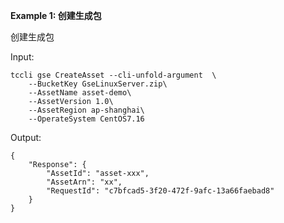 **Example 1: 创建生成包**

创建生成包

Input: 

```
tccli gse CreateAsset --cli-unfold-argument  \
    --BucketKey GseLinuxServer.zip\
    --AssetName asset-demo\
    --AssetVersion 1.0\
    --AssetRegion ap-shanghai\
    --OperateSystem CentOS7.16
```

Output: 
```
{
    "Response": {
        "AssetId": "asset-xxx",
        "AssetArn": "xx",
        "RequestId": "c7bfcad5-3f20-472f-9afc-13a66faebad8"
    }
}
```

